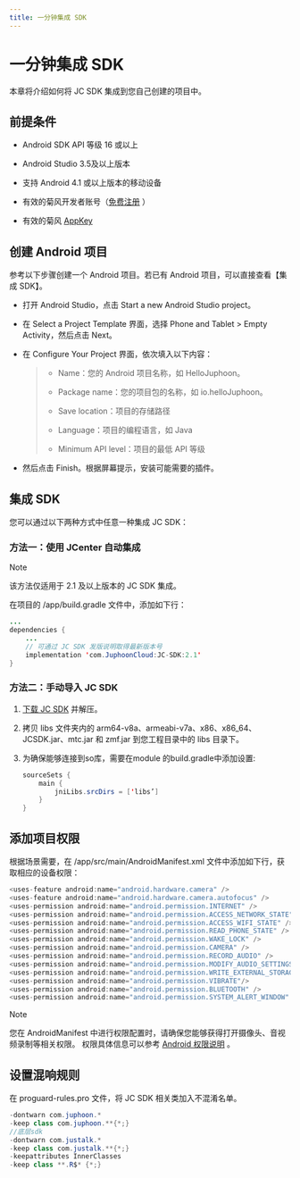 ```yaml
---
title: 一分钟集成 SDK
---
```

# 一分钟集成 SDK

本章将介绍如何将 JC SDK 集成到您自己创建的项目中。



## 前提条件

  - Android SDK API 等级 16 或以上

  - Android Studio 3.5及以上版本

  - 支持 Android 4.1 或以上版本的移动设备

  - 有效的菊风开发者账号（[免费注册](http://developer.juphoon.com/signup) ）

  - 有效的菊风 [AppKey](https://developer.juphoon.com/cn/document/V2.1/create-application.php)





## 创建 Android 项目

参考以下步骤创建一个 Android 项目。若已有 Android 项目，可以直接查看【集成 SDK】。

  - 打开 Android Studio，点击 Start a new Android Studio project。

  - 在 Select a Project Template 界面，选择 Phone and Tablet \> Empty
    Activity，然后点击 Next。

  - 在 Configure Your Project 界面，依次填入以下内容：
    
    > 
    > 
    > 
    > 
    >   - Name：您的 Android 项目名称，如 HelloJuphoon。
    > 
    >   - Package name：您的项目包的名称，如 io.helloJuphoon。
    > 
    >   - Save location：项目的存储路径
    > 
    >   - Language：项目的编程语言，如 Java
    > 
    >   - Minimum API level：项目的最低 API 等级
    > 
    > 

  - 然后点击 Finish。根据屏幕提示，安装可能需要的插件。





## 集成 SDK

您可以通过以下两种方式中任意一种集成 JC SDK：



### 方法一：使用 JCenter 自动集成



Note

该方法仅适用于 2.1 及以上版本的 JC SDK 集成。



在项目的 /app/build.gradle 文件中，添加如下行：



```java 
...
dependencies {
    ...
    // 可通过 JC SDK 发版说明取得最新版本号
    implementation 'com.JuphoonCloud:JC-SDK:2.1'
}
```







### 方法二：手动导入 JC SDK

1.  [下载 JC
    SDK](https://developer.juphoon.com/portal/cn/downloadsdk/download_sdk.php?filename=JC-SDK-Android-V2_1.tar.gz)
    并解压。

2.  拷贝 libs 文件夹内的 arm64-v8a、armeabi-v7a、x86、x86\_64、JCSDK.jar、mtc.jar 和
    zmf.jar 到您工程目录中的 libs 目录下。

3.  为确保能够连接到so库，需要在module 的build.gradle中添加设置:
    
    
    
    ```java 
    sourceSets {
        main {
            jniLibs.srcDirs = ['libs’]
        }
    }
    ```
    
    







## 添加项目权限

根据场景需要，在 /app/src/main/AndroidManifest.xml 文件中添加如下行，获取相应的设备权限：



```java 
<uses-feature android:name="android.hardware.camera" />
<uses-feature android:name="android.hardware.camera.autofocus" />
<uses-permission android:name="android.permission.INTERNET" />
<uses-permission android:name="android.permission.ACCESS_NETWORK_STATE" />
<uses-permission android:name="android.permission.ACCESS_WIFI_STATE" />
<uses-permission android:name="android.permission.READ_PHONE_STATE" />
<uses-permission android:name="android.permission.WAKE_LOCK" />
<uses-permission android:name="android.permission.CAMERA" />
<uses-permission android:name="android.permission.RECORD_AUDIO" />
<uses-permission android:name="android.permission.MODIFY_AUDIO_SETTINGS" />
<uses-permission android:name="android.permission.WRITE_EXTERNAL_STORAGE" />
<uses-permission android:name="android.permission.VIBRATE"/>
<uses-permission android:name="android.permission.BLUETOOTH" />
<uses-permission android:name="android.permission.SYSTEM_ALERT_WINDOW" />
```





Note

您在 AndroidManifest 中进行权限配置时，请确保您能够获得打开摄像头、音视频录制等相关权限。 权限具体信息可以参考
[<span class="std std-ref">Android
权限说明</span>](../../../../01_基础功能集成/00_Reference.html#android)
。







## 设置混响规则

在 proguard-rules.pro 文件，将 JC SDK 相关类加入不混淆名单。



```java 
-dontwarn com.juphoon.*
-keep class com.juphoon.**{*;}
//底层sdk
-dontwarn com.justalk.*
-keep class com.justalk.**{*;}
-keepattributes InnerClasses
-keep class **.R$* {*;}
```
















